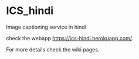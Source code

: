 # ICS_hindi
 Image captioning service in hindi

check the webapp https://ics-hindi.herokuapp.com/.

For more details check the wiki pages.
